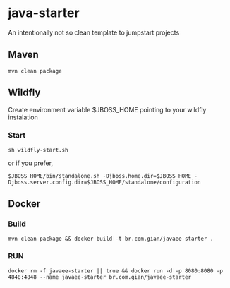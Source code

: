 # java-starter
An intentionally not so clean template to jumpstart projects

## Maven
`
mvn clean package
`

## Wildfly
Create environment variable $JBOSS_HOME pointing to your wildfly instalation
### Start
`
sh wildfly-start.sh
`

or if you prefer,

`
$JBOSS_HOME/bin/standalone.sh -Djboss.home.dir=$JBOSS_HOME -Djboss.server.config.dir=$JBOSS_HOME/standalone/configuration
`

## Docker
### Build
`
mvn clean package && docker build -t br.com.gian/javaee-starter .
`

### RUN
`
docker rm -f javaee-starter || true && docker run -d -p 8080:8080 -p 4848:4848 --name javaee-starter br.com.gian/javaee-starter 
`